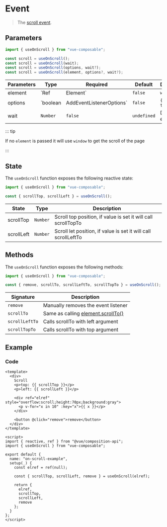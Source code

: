 # Event

> The [scroll event](https://developer.mozilla.org/en-US/docs/Web/API/Document/scroll_event).

## Parameters

```js
import { useOnScroll } from "vue-composable";

const scroll = useOnScroll();
const scroll = useOnScroll(wait);
const scroll = useOnScroll(options, wait?);
const scroll = useOnScroll(element, options?, wait?);

```

| Parameters | Type                                | Required | Default           | Description                               |
| ---------- | ----------------------------------- | -------- | ----------------- | ----------------------------------------- |
| element    | `Ref<Element>|Element`              | `false`  | `window`          | DOM element used to track scroll position |
| options    | `boolean | AddEventListenerOptions` | `false`  | `{passive: true}` | Listener options                          |
| wait       | `Number`                            | `false`  | `undefined`       | Debounce event in `ms`                    |

::: tip

If no `element` is passed it will use `window` to get the scroll of the page

:::

## State

The `useOnScroll` function exposes the following reactive state:

```js
import { useOnScroll } from "vue-composable";

const { scrollTop, scrollLeft } = useOnScroll();
```

| State      | Type     | Description                                                    |
| ---------- | -------- | -------------------------------------------------------------- |
| scrollTop  | `Number` | Scroll top position, if value is set it will call scrollTopTo  |
| scrollLeft | `Number` | Scroll let position, if value is set it will call scrollLeftTo |

## Methods

The `useOnScroll` function exposes the following methods:

```js
import { useOnScroll } from "vue-composable";

const { remove, scrollTo, scrollLeftTo, scrollTopTo } = useOnScroll();
```

| Signature      | Description                                                                                            |
| -------------- | ------------------------------------------------------------------------------------------------------ |
| `remove`       | Manually removes the event listener                                                                    |
| `scrollTo`     | Same as calling [element.scrollTo()](https://developer.mozilla.org/en-US/docs/Web/API/Window/scrollTo) |
| `scrollLeftTo` | Calls scrollTo with left argument                                                                      |
| `scrollTopTo`  | Calls scrollTo with top argument                                                                       |

## Example

<on-scroll-example/>

### Code

```vue
<template>
  <div>
    Scroll
    <p>top: {{ scrollTop }}</p>
    <p>left: {{ scrollLeft }}</p>

    <div ref="elref" style="overflow:scroll;height:70px;background:gray">
      <p v-for="x in 10" :key="x">{{ x }}</p>
    </div>

    <button @click="remove">remove</button>
  </div>
</template>

<script>
import { reactive, ref } from "@vue/composition-api";
import { useOnScroll } from "vue-composable";

export default {
  name: "on-scroll-example",
  setup(_) {
    const elref = ref(null);

    const { scrollTop, scrollLeft, remove } = useOnScroll(elref);

    return {
      elref,
      scrollTop,
      scrollLeft,
      remove
    };
  }
};
</script>
```
